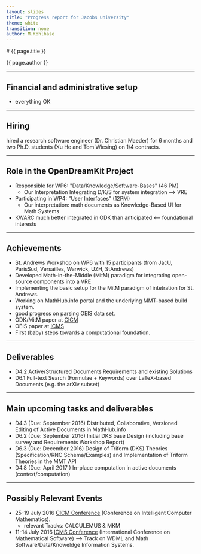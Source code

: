 ```yaml
---
layout: slides
title: "Progress report for Jacobs University"
theme: white
transition: none
author: M.Kohlhase
---
```


<section data-markdown data-separator="^---\n" data-separator-vertical="^--\n">
# {{ page.title }}

{{ page.author }}

---

## Financial and administrative setup

- everything OK

---

## Hiring

hired a research software engineer (Dr. Christian Maeder) for 6 months and two Ph.D. students
(Xu He and Tom Wiesing)  on 1/4 contracts. 

---

## Role in the OpenDreamKit Project


* Responsible for WP6: "Data/Knowledge/Software-Bases" (46 PM)
  * Our Interpretation Integrating D/K/S for system  integration -->  VRE
* Participating in WP4: "User Interfaces" (12PM)
  * Our interpretation:  math documents as Knowledge-Based UI for Math Systems
* KWARC much better integrated in ODK than anticipated <-- foundational interests

---

## Achievements

* St. Andrews Workshop on WP6 with 15 participants (from JacU, ParisSud, Versailles,
  Warwick, UZH, StAndrews)
* Developed Math-in-the-Middle (MitM) paradigm for integrating open-source components into a VRE
* Implementing the basic setup for the MitM paradigm of intetration for St. Andrews.
* Working on MathHub.info portal and the underlying MMT-based build system.
* good progress  on parsing OEIS data set.
* ODK/MitM paper  at [CICM](http://cicm-conference.org/2016) 
* OEIS paper at  [ICMS](http://icms2016.zib.de/) 
* First (baby) steps towards a computational foundation. 

---

## Deliverables

* D4.2 Active/Structured Documents Requirements and existing Solutions
* D6.1 Full-text Search (Formulae + Keywords) over LaTeX-based Documents (e.g. the arXiv subset)

---

## Main upcoming tasks and deliverables

* D4.3 (Due: September 2016) Distributed, Collaborative, Versioned Editing of Active Documents in MathHub.info
* D6.2 (Due: September 2016) Initial DKS base Design (including base survey and Requirements Workshop Report)
* D6.3 (Due: December 2016) Design of Triform (DKS) Theories (Specification/RNC Schema/Examples) and Implementation of Triform Theories in the MMT API  
* D4.8 (Due: April 2017 ) In-place computation in active documents (context/computation)

---

## Possibly Relevant Events

* 25-19 July 2016 [CICM Conference](http://cicm-conference.org/2016) (Conference on Intelligent Computer Mathematics).
  * relevant Tracks: CALCULEMUS & MKM
* 11-14 July 2016 [ICMS Conference](http://icms2016.zib.de/) (International Conference on Mathematical Software)
--> Track on WDML and Math Software/Data/Knoweldge Information Systems.


</section>
